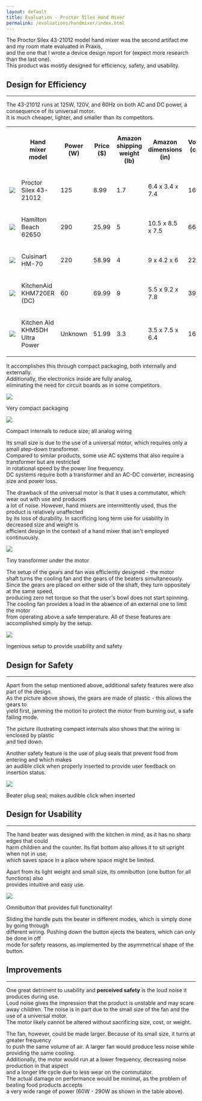 ```yaml
---
layout: default
title: Evaluation - Proctor Silex Hand Mixer
permalink: /evaluations/handmixer/index.html
---
```

The Proctor Silex 43-21012 model hand mixer was the second artifact me and my room mate evaluated in Praxis,  
and the one that I wrote a device design report for (expect more research than the last one).  
This product was mostly designed for efficiency, safety, and usability.

## Design for Efficiency
-----------------------
The 43-21012 runs at 125W, 120V, and 60Hz on both AC and DC power, a consequence of its universal motor.  
It is much cheaper, lighter, and smaller than its competitors.
<table class="pretty">
<tr>
	<th></th>
	<th><p>Hand mixer model</p></th>
	<th><p>Power (W)</p></th>
	<th><p>Price ($)</p></th>
	<th><p>Amazon shipping weight (lb)</p></th>
	<th><p>Amazon dimensions (in)</p></th>
	<th><p>Volume (cubic in)</p></th>
</tr>
<tr>
	<td><img src="proctor.jpg"></td>
	<td><p>Proctor Silex 43-21012</p></td>
	<td><p>125</p></td>
	<td><p>8.99</p></td>
	<td><p>1.7</p></td>
	<td><p>6.4 x 3.4 x 7.4</p></td>
	<td><p>161</p></td>
</tr>
<tr>
	<td><img src="62650.jpg"></td>
	<td><p>Hamilton Beach 62650</p></td>
	<td><p>290</p></td>
	<td><p>25.99</p></td>
	<td><p>5</p></td>
	<td><p>10.5 x 8.5 x 7.5</p></td>
	<td><p>669</p></td>
</tr>
<tr>
	<td><img src="cuisinart.jpg"></td>
	<td><p>Cuisinart HM-70</p></td>
	<td><p>220</p></td>
	<td><p>58.99</p></td>
	<td><p>4</p></td>
	<td><p>9 x 4.2 x 6</p></td>
	<td><p>227</p></td>
</tr>
<tr>
	<td><img src="khm720er.jpg"></td>
	<td><p>KitchenAid KHM720ER (DC)</p></td>
	<td><p>60</p></td>
	<td><p>69.99</p></td>
	<td><p>9</p></td>
	<td><p>5.5 x 9.2 x 7.8</p></td>
	<td><p>395</p></td>
</tr>
<tr>
	<td><img src="ultrapower.jpg"></td>
	<td><p>Kitchen Aid KHM5DH Ultra Power</p></td>
	<td><p>Unknown</p></td>
	<td><p>51.99</p></td>
	<td><p>3.3</p></td>
	<td><p>3.5 x 7.5 x 6.4</p></td>
	<td><p>168</p></td>
</tr>
</table>

It accomplishes this through compact packaging, both internally and externally.  
Additionally, the electronics inside are fully analog,  
eliminating the need for circuit boards as in some competitors.

<div class="frames">
<img src="packaging.jpg">
<p>Very compact packaging</p>
</div>
<div class="frames">
<img src="compact.jpg">
<p>Compact internals to reduce size; all analog wiring</p>
</div>

Its small size is due to the use of a universal motor, which requires only a small step-down transformer.  
Compared to similar products, some use AC systems that also require a transformer but are restricted  
in rotational speed by the power line frequency.  
DC systems require both a transformer and an AC-DC converter, increasing size and power loss.  

The drawback of the universal motor is that it uses a commutator, which wear out with use and produces  
a lot of noise. However, hand mixers are intermittently used, thus the product is relatively unaffected  
by its loss of durability.  In sacrificing long term use for usability in decreased size and weight is  
efficient design in the context of a hand mixer that isn't employed continuously.
<div class="frames">
<img src="transformer.jpg">
<p>Tiny transformer under the motor</p>
</div>

The setup of the gears and fan was efficiently designed - the motor  
shaft turns the cooling fan and the gears of the beaters simultaneously.  
Since the gears are placed on either side of the shaft, they turn oppositely at the same speed,  
producing zero net torque so that the user's bowl does not start spinning.  
The cooling fan provides a load in the absence of an external one to limit the motor  
from operating above a safe temperature. All of these features are accomplished simply by the setup.
<div class="frames">
<img src="setup.jpg">
<p>Ingenious setup to provide usability and safety</p>
</div>

## Design for Safety
---------------------
Apart from the setup mentioned above, additional safety features were also part of the design.  
As the picture above shows, the gears are made of plastic - this allows the gears to  
yield first, jamming the motion to protect the motor from burning out, a safe failing mode.

The picture illustrating compact internals also shows that the wiring is enclosed by plastic  
and tied down.

Another safety feature is the use of plug seals that prevent food from entering and which makes  
an audible click when properly inserted to provide user feedback on insertion status.  
<div class="frames">
<img src="plugseals.jpg">
<p>Beater plug seal; makes audible click when inserted</p>
</div>

## Design for Usability
-----------------------
The hand beater was designed with the kitchen in mind, as it has no sharp edges that could  
harm children and the counter. Its flat bottom also allows it to sit upright when not in use,  
which saves space in a place where space might be limited.  

Apart from its light weight and small size, its omnibutton (one button for all functions) also  
provides intuitive and easy use.  
<div class="frames">
<img src="omnibutton.jpg">
<p>Omnibutton that provides full functionality!</p>
</div>

Sliding the handle puts the beater in different modes, which is simply done by going through  
different wiring. Pushing down the button ejects the beaters, which can only be done in off  
mode for safety reasons, as implemented by the asymmetrical shape of the button.

## Improvements
----------------
One great detriment to usability and **perceived safety** is the loud noise it produces during use.  
Loud noise gives the impression that the product is unstable and may scare away children.
The noise is in part due to the small size of the fan and the use of a universal motor.  
The motor likely cannot be altered without sacrificing size, cost, or weight.  

The fan, however, could be made larger. Because of its small size, it turns at greater frequency  
to push the same volume of air. A larger fan would produce less noise while providing the same cooling.  
Additionally, the motor would run at a lower frequency, decreasing noise production in that aspect  
and a longer life cycle due to less wear on the commutator.  
The actual damage on performance would be minimal, as the problem of beating food products accepts  
a very wide range of power (60W - 290W as shown in the table above). 